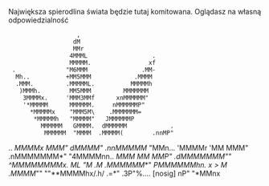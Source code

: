 Największa spierodlina świata będzie tutaj komitowana.
Oglądasz na własną odpowiedzialność

                       ,
                      dM
                      MMr
                     4MMML                  .
                     MMMMM.                xf
     .              "M6MMM               .MM-
      Mh..          +MM5MMM            .MMMM
      .MMM.         .MMMMML.          MMMMMh
       )MMMh.        MM5MMM         MMMMMMM
        3MMMMx.     'MMM3MMf      xnMMMMMM"
        '*MMMMM      MMMMMM.     nMMMMMMP"
          *MMMMMx    "MMM5M\    .MMMMMMM=
           *MMMMMh   "MMMMM"   JMMMMMMP
             MMMMMM   GMMMM.  dMMMMMM            .
              MMMMMM  "MMMM  .MMMMM(        .nnMP"
   ..          *MMMMx  MMM"  dMMMM"    .nnMMMMM*
    "MMn...     'MMMMr 'MM   MMM"   .nMMMMMMM*"
     "4MMMMnn..   *MMM  MM  MMP"  .dMMMMMMM""
       ^MMMMMMMMx.  *ML "M .M*  .MMMMMM**"
          *PMMMMMMhn. *x > M  .MMMM**""
             ""**MMMMhx/.h/ .=*"
                      .3P"%....
           [nosig]  nP"     "*MMnx 
